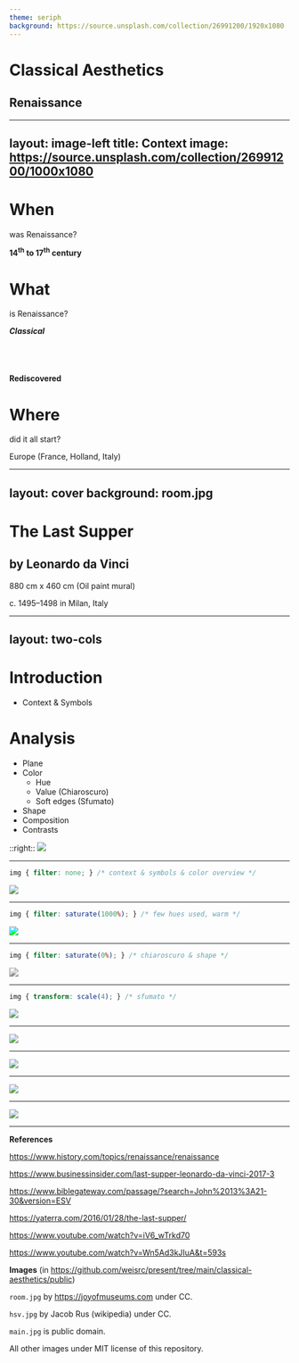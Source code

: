 ```yaml
---
theme: seriph
background: https://source.unsplash.com/collection/26991200/1920x1080
---
```


# Classical Aesthetics

## Renaissance

---
layout: image-left
title: Context
image: https://source.unsplash.com/collection/26991200/1000x1080
---

# When

was Renaissance?

**14<sup>th</sup> to 17<sup>th</sup> century**

# What

is Renaissance?

**_Classical_**

<marquee direction="up" scrollamount="3" height="40">

### Philosophy

### **Art**

### _Literatture_

</marquee>

**Rediscovered**

# Where

did it all start?

Europe (France, Holland, Italy)

---
layout: cover
background: room.jpg
---

<v-clicks>
 
# The Last Supper
## by Leonardo da Vinci

880 cm x 460 cm (Oil paint mural)

c. 1495–1498 in Milan, Italy

</v-clicks>

---
layout: two-cols
---

# Introduction

- Context & Symbols

# Analysis
- Plane
- Color
    - Hue
    - Value (Chiaroscuro)
    - Soft edges (Sfumato)
- Shape
- Composition
- Contrasts

::right::
<img src="/hsv.svg" class="h-100"/>

---

```css
img { filter: none; } /* context & symbols & color overview */
```

<img src="/main.jpg" style="filter: none;"/>

---

```css
img { filter: saturate(1000%); } /* few hues used, warm */
```

<img src="/main.jpg" style="filter: saturate(1000%);"/>

---

```css
img { filter: saturate(0%); } /* chiaroscuro & shape */
```
<img src="/main.jpg" style="filter: saturate(0%);"/>

---

```css
img { transform: scale(4); } /* sfumato */
```
<img src="/sfumato.png"/>

---

<img src="/groups.jpg"/>

---

<img src="/grid.jpg"/>

---

<img src="/lines.jpg"/>

---

<img src="/triangle.jpg"/>

---

**References**

https://www.history.com/topics/renaissance/renaissance

https://www.businessinsider.com/last-supper-leonardo-da-vinci-2017-3

https://www.biblegateway.com/passage/?search=John%2013%3A21-30&version=ESV

https://yaterra.com/2016/01/28/the-last-supper/

https://www.youtube.com/watch?v=iV6_wTrkd70

https://www.youtube.com/watch?v=Wn5Ad3kJIuA&t=593s

**Images** (in https://github.com/weisrc/present/tree/main/classical-aesthetics/public)

`room.jpg` by https://joyofmuseums.com under CC.

`hsv.jpg` by Jacob Rus (wikipedia) under CC.

`main.jpg` is public domain.

All other images under MIT license of this repository.